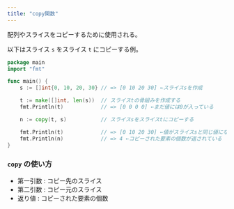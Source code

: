 ```yaml
---
title: "copy関数"
---
```


配列やスライスをコピーするために使用される。

以下はスライス `s` をスライス `t` にコピーする例。

```go
package main
import "fmt"

func main() {
    s := []int{0, 10, 20, 30} // => [0 10 20 30] ←スライスsを作成

    t := make([]int, len(s))  // スライスtの骨組みを作成する
    fmt.Println(t)            // => [0 0 0 0] ←まだ値には0が入っている

    n := copy(t, s)           // スライスsをスライスtにコピーする

    fmt.Println(t)            // => [0 10 20 30] ←値がスライスsと同じ値になった
    fmt.Println(n)            // => 4 ←コピーされた要素の個数が返されている
}
```

### `copy` の使い方

- 第一引数 : コピー先のスライス
- 第二引数 : コピー元のスライス
- 返り値 : コピーされた要素の個数
